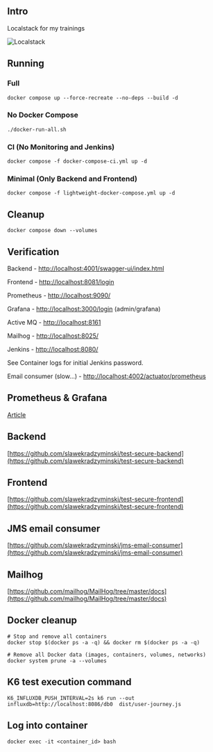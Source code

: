 ## Intro

Localstack for my trainings

![Localstack](img/Localstack.jpeg)

## Running

### Full

```commandline
docker compose up --force-recreate --no-deps --build -d
```

### No Docker Compose

```commandline
./docker-run-all.sh
```

### CI (No Monitoring and Jenkins)

```commandline
docker compose -f docker-compose-ci.yml up -d
```

### Minimal (Only Backend and Frontend)

```commandline
docker compose -f lightweight-docker-compose.yml up -d
```

## Cleanup

```commandline
docker compose down --volumes
```

## Verification

Backend - [http://localhost:4001/swagger-ui/index.html](http://localhost:4001/swagger-ui/index.html)

Frontend - [http://localhost:8081/login](http://localhost:8081/login)

Prometheus - [http://localhost:9090/](http://localhost:9090/)

Grafana - [http://localhost:3000/login](http://localhost:3000/login) (admin/grafana)

Active MQ - [http://localhost:8161](http://localhost:8161/)

Mailhog - [http://localhost:8025/](http://localhost:8025/) 

Jenkins - [http://localhost:8080/](http://localhost:8080/) 

See Container logs for initial Jenkins password.

Email consumer (slow...) - [http://localhost:4002/actuator/prometheus](http://localhost:4002/actuator/prometheus)

## Prometheus & Grafana

[Article](https://stackabuse.com/monitoring-spring-boot-apps-with-micrometer-prometheus-and-grafana/)

## Backend

[https://github.com/slawekradzyminski/test-secure-backend](https://github.com/slawekradzyminski/test-secure-backend)

## Frontend

[https://github.com/slawekradzyminski/test-secure-frontend](https://github.com/slawekradzyminski/test-secure-frontend)

## JMS email consumer

[https://github.com/slawekradzyminski/jms-email-consumer](https://github.com/slawekradzyminski/jms-email-consumer)

## Mailhog

[https://github.com/mailhog/MailHog/tree/master/docs](https://github.com/mailhog/MailHog/tree/master/docs)

## Docker cleanup

```commandline
# Stop and remove all containers
docker stop $(docker ps -a -q) && docker rm $(docker ps -a -q)

# Remove all Docker data (images, containers, volumes, networks)
docker system prune -a --volumes
```

## K6 test execution command

```commandline
K6_INFLUXDB_PUSH_INTERVAL=2s k6 run --out influxdb=http://localhost:8086/db0  dist/user-journey.js
```

## Log into container

```commandline
docker exec -it <container_id> bash
```
